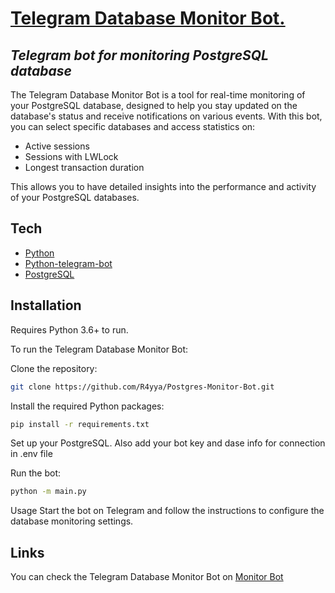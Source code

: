 # [Telegram Database Monitor Bot.](https://t.me/postgres_monitor_bot)
## _Telegram bot for monitoring PostgreSQL database_

The Telegram Database Monitor Bot is a tool for real-time monitoring of your PostgreSQL database, designed to help you stay updated on the database's status and receive notifications on various events.
With this bot, you can select specific databases and access statistics on:

- Active sessions
- Sessions with LWLock
- Longest transaction duration

This allows you to have detailed insights into the performance and activity of your PostgreSQL databases.

## Tech
- [Python](https://www.python.org/)
- [Python-telegram-bot](https://github.com/python-telegram-bot/python-telegram-bot)
- [PostgreSQL](https://www.postgresql.org/)

## Installation
Requires Python 3.6+ to run.

To run the Telegram Database Monitor Bot:

Clone the repository:
```sh
git clone https://github.com/R4yya/Postgres-Monitor-Bot.git
```
Install the required Python packages:
```sh
pip install -r requirements.txt
```
Set up your PostgreSQL. Also add your bot key and dase info for connection in .env file

Run the bot:
```sh
python -m main.py
```
Usage
Start the bot on Telegram and follow the instructions to configure the database monitoring settings.
## Links
You can check the Telegram Database Monitor Bot on [Monitor Bot](https://t.me/postgres_monitor_bot)
